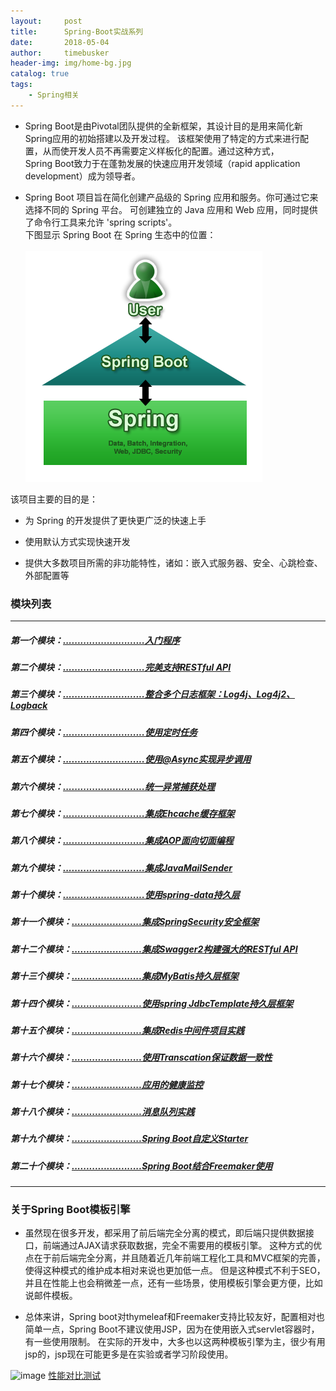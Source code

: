 ```yaml
---
layout:     post
title:      Spring-Boot实战系列
date:       2018-05-04
author:     timebusker
header-img: img/home-bg.jpg
catalog: true
tags:
    - Spring相关
---
```


- Spring Boot是由Pivotal团队提供的全新框架，其设计目的是用来简化新Spring应用的初始搭建以及开发过程。
该框架使用了特定的方式来进行配置，从而使开发人员不再需要定义样板化的配置。通过这种方式，  
Spring Boot致力于在蓬勃发展的快速应用开发领域（rapid application development）成为领导者。  

- Spring Boot 项目旨在简化创建产品级的 Spring 应用和服务。你可通过它来选择不同的 Spring 平台。
可创建独立的 Java 应用和 Web 应用，同时提供了命令行工具来允许 'spring scripts'。  
下图显示 Spring Boot 在 Spring 生态中的位置：  
&emsp;&emsp;&emsp;&emsp;&emsp;&emsp;&emsp;&emsp;&emsp;&emsp;
![image](img/older/spring/spring-boot.png)

该项目主要的目的是：

+ 为 Spring 的开发提供了更快更广泛的快速上手

+ 使用默认方式实现快速开发

+ 提供大多数项目所需的非功能特性，诸如：嵌入式服务器、安全、心跳检查、外部配置等

### 模块列表
----
##### 第一个模块：[............................入门程序](https://github.com/timebusker/spring-boot/tree/master/spring-boot-1-QuickStart/)

##### 第二个模块：[............................完美支持RESTful API](https://github.com/timebusker/spring-boot/tree/master/spring-boot-2-RESTful/)

##### 第三个模块：[............................整合多个日志框架：Log4j、Log4j2、Logback](https://github.com/timebusker/spring-boot/tree/master/spring-boot-3-logs/)

##### 第四个模块：[............................使用定时任务](https://github.com/timebusker/spring-boot/tree/master/spring-boot-4-Scheduled/)

##### 第五个模块：[............................使用@Async实现异步调用](https://github.com/timebusker/spring-boot/tree/master/spring-boot-5-Async/)

##### 第六个模块：[............................统一异常捕获处理](https://github.com/timebusker/spring-boot/tree/master/spring-boot-6-GlobalException/)

##### 第七个模块：[............................集成Ehcache缓存框架](https://github.com/timebusker/spring-boot/tree/master/spring-boot-7-EhCache/)

##### 第八个模块：[............................集成AOP面向切面编程](https://github.com/timebusker/spring-boot/tree/master/spring-boot-8-AOP/)

##### 第九个模块：[............................集成JavaMailSender](https://github.com/timebusker/spring-boot/tree/master/spring-boot-9-JavaMailSender/)

##### 第十个模块：[............................使用spring-data持久层](https://github.com/timebusker/spring-boot/tree/master/spring-boot-10-SpringData/)

##### 第十一个模块：[........................集成SpringSecurity安全框架](https://github.com/timebusker/spring-boot/tree/master/spring-boot-11-SpringSecurity/)

##### 第十二个模块：[........................集成Swagger2构建强大的RESTful API](https://github.com/timebusker/spring-boot/tree/master/spring-boot-12-Swagger2/)

##### 第十三个模块：[........................集成MyBatis持久层框架](https://github.com/timebusker/spring-boot/tree/master/spring-boot-13-MyBatis/)

##### 第十四个模块：[........................使用spring JdbcTemplate持久层框架](https://github.com/timebusker/spring-boot/tree/spring-boot-14-JdbcTemplate/)

##### 第十五个模块：[........................集成Redis中间件项目实践](https://github.com/timebusker/spring-boot/tree/master/spring-boot-15-Redis/)

##### 第十六个模块：[........................使用Transcation保证数据一致性](https://github.com/timebusker/spring-boot/tree/master/spring-boot-16-Transcation/)

##### 第十七个模块：[........................应用的健康监控](https://github.com/timebusker/spring-boot/tree/master/spring-boot-17-monitor/)

##### 第十八个模块：[........................消息队列实践](https://github.com/timebusker/spring-boot/tree/master/spring-boot-18-MQ/)

##### 第十九个模块：[........................Spring Boot自定义Starter](https://github.com/timebusker/spring-boot/tree/master/spring-boot-19-Definition-Starter/)

##### 第二十个模块：[........................Spring Boot结合Freemaker使用](https://github.com/timebusker/spring-boot/tree/master/spring-boot-20-Freemarker/)

----  

### 关于Spring Boot模板引擎   
- 虽然现在很多开发，都采用了前后端完全分离的模式，即后端只提供数据接口，前端通过AJAX请求获取数据，完全不需要用的模板引擎。
这种方式的优点在于前后端完全分离，并且随着近几年前端工程化工具和MVC框架的完善，使得这种模式的维护成本相对来说也更加低一点。
但是这种模式不利于SEO，并且在性能上也会稍微差一点，还有一些场景，使用模板引擎会更方便，比如说邮件模板。   

- 总体来讲，Spring boot对thymeleaf和Freemaker支持比较友好，配置相对也简单一点，Spring Boot不建议使用JSP，因为在使用嵌入式servlet容器时，有一些使用限制。
在实际的开发中，大多也以这两种模板引擎为主，很少有用jsp的，jsp现在可能更多是在实验或者学习阶段使用。   

![image](https://github.com/timebusker/spring-boot/raw/master/static/111111.png)
[性能对比测试](https://github.com/jreijn/spring-comparing-template-engines)
